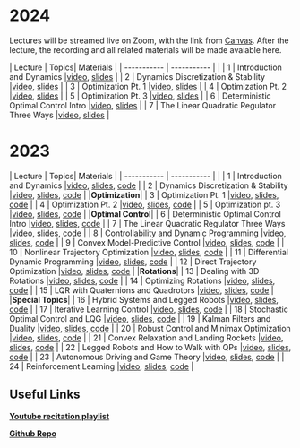 # 2024

Lectures will be streamed live on Zoom, with the link from [Canvas](https://canvas.cmu.edu/courses/39938). After the lecture, the recording and all related materials will be made avaiable here.

| Lecture     | Topics| Materials |
| ----------- | -----------         | | 
| 1     | Introduction and Dynamics      |[video](https://www.youtube.com/watch?v=Kj88Nory8ec), [slides](https://github.com/Optimal-Control-16-745/lecture-notebooks/tree/master/Lecture%201) |
| 2     | Dynamics Discretization & Stability      |[video](https://youtu.be/Ne6oUqjAT6o), [slides](https://github.com/Optimal-Control-16-745/lecture-notebooks/tree/master/Lecture%202) |
| 3     | Optimization Pt. 1      |[video](https://www.youtube.com/watch?v=FV8r2o0ZUiM), [slides](https://github.com/Optimal-Control-16-745/lecture-notebooks/tree/master/Lecture%203) |
| 4     | Optimization Pt. 2      |[video](https://www.youtube.com/watch?v=VPvpe75JHNQ), [slides](https://github.com/Optimal-Control-16-745/lecture-notebooks/tree/master/Lecture%204) |
| 5     | Optimization Pt. 3      |[video](https://www.youtube.com/watch?v=-f1pu8vsnYw), [slides](https://github.com/Optimal-Control-16-745/lecture-notebooks/tree/master/Lecture%205) |
| 6     | Deterministic Optimal Control Intro      |[video](https://www.youtube.com/watch?v=u9vNBi62HsI), [slides](https://github.com/Optimal-Control-16-745/lecture-notebooks/tree/master/Lecture%206) |
| 7     | The Linear Quadratic Regulator Three Ways      |[video](https://www.youtube.com/watch?v=LcLCE7KiEB8), [slides](https://github.com/Optimal-Control-16-745/lecture-notebooks/tree/master/Lecture%207) |


# 2023 

| Lecture     | Topics| Materials |
| ----------- | -----------         | | 
| 1     | Introduction and Dynamics      |[video](https://youtu.be/6rUdAOCNXAU?si=YeY1J_Qo8MD-uSep), [slides](https://github.com/Optimal-Control-16-745/lecture-notebooks-2023/blob/main/Lecture%201/Intro.pdf), [code](https://github.com/Optimal-Control-16-745/lecture-notebooks-2023/tree/main/Lecture%201) |
| 2     | Dynamics Discretization & Stability     |[video](https://youtu.be/GwinMLqsNuw?si=R-p1PJ_FrNwfl1H3), [slides](https://github.com/Optimal-Control-16-745/lecture-notebooks-2023/blob/main/Lecture%202/Lecture%202.pdf), [code](https://github.com/Optimal-Control-16-745/lecture-notebooks-2023/tree/main/Lecture%202) | 
|**Optimization**|
| 3     | Optimization Pt. 1     |[video](https://youtu.be/WQRaUCNCYwI?si=BJhQbsUZbEWYvubI), [slides](https://github.com/Optimal-Control-16-745/lecture-notebooks-2023/blob/main/Lecture%203/Lecture%203.pdf), [code](https://github.com/Optimal-Control-16-745/lecture-notebooks-2023/tree/main/Lecture%203) | 
| 4     | Optimization Pt. 2     |[video](https://youtu.be/0U8S6qIBvKM?si=NX4fSO0-oIwxOlAj), [slides](https://github.com/Optimal-Control-16-745/lecture-notebooks-2023/blob/main/Lecture%204/Lecture%204.pdf), [code](https://github.com/Optimal-Control-16-745/lecture-notebooks-2023/tree/main/Lecture%204) | 
| 5     | Optimization pt. 3     |[video](https://youtu.be/V9oHEF1OUHQ?si=PzZ4V_Y48jMS6hHP), [slides](https://github.com/Optimal-Control-16-745/lecture-notebooks-2023/blob/main/Lecture%205/Lecture%205.pdf), [code](https://github.com/Optimal-Control-16-745/lecture-notebooks-2023/tree/main/Lecture%205) | 
|**Optimal Control**|
| 6     | Deterministic Optimal Control Intro     |[video](https://youtu.be/U9zrNwMXktQ?si=r-GPCgq7NIX5bwBL), [slides](https://github.com/Optimal-Control-16-745/lecture-notebooks-2023/blob/main/Lecture%206/Lecture%206.pdf), [code](https://github.com/Optimal-Control-16-745/lecture-notebooks-2023/tree/main/Lecture%206) | 
| 7     | The Linear Quadratic Regulator Three Ways    |[video](https://youtu.be/yYmaNqA9_ZU?si=MY-U6_4HfhtBX3fb), [slides](https://github.com/Optimal-Control-16-745/lecture-notebooks-2023/blob/main/Lecture%207/Lecture%207.pdf), [code](https://github.com/Optimal-Control-16-745/lecture-notebooks-2023/tree/main/Lecture%207) | 
| 8     | Controllability and Dynamic Programming    |[video](https://youtu.be/WoGAwiMnCFA?si=wQFtTniN6-QlC_P-), [slides](https://github.com/Optimal-Control-16-745/lecture-notebooks-2023/blob/main/Lecture%208/Lecture%208.pdf), [code](https://github.com/Optimal-Control-16-745/lecture-notebooks-2023/tree/main/Lecture%208) | 
| 9     | Convex Model-Predictive Control    |[video](https://youtu.be/-5iWPI3BIkU?si=tRF-8LFNlDtca0tl), [slides](https://github.com/Optimal-Control-16-745/lecture-notebooks-2023/blob/main/Lecture%209/Lecture%209.pdf), [code](https://github.com/Optimal-Control-16-745/lecture-notebooks-2023/tree/main/Lecture%209) | 
| 10     | Nonlinear Trajectory Optimization     |[video](https://youtu.be/Wz5kwy1J8ZE?si=CB3dkjNadbzpXj0u), [slides](https://github.com/Optimal-Control-16-745/lecture-notebooks-2023/blob/main/Lecture%2010/Lecture%2010.pdf), [code](https://github.com/Optimal-Control-16-745/lecture-notebooks-2023/tree/main/Lecture%2010) | 
| 11     | Differential Dynamic Programming    |[video](https://youtu.be/hUf5YhSptLs?si=_uj_qYZNacnVxhFs), [slides](https://github.com/Optimal-Control-16-745/lecture-notebooks-2023/blob/main/Lecture%2011/Lecture%2011.pdf), [code](https://github.com/Optimal-Control-16-745/lecture-notebooks-2023/tree/main/Lecture%2011) | 
| 12     | Direct Trajectory Optimization    |[video](https://youtu.be/Oh4BfRX5ILg?si=oyGNnteoCkg4LeV3), [slides](https://github.com/Optimal-Control-16-745/lecture-notebooks-2023/blob/main/Lecture%2012/Lecture%2012.pdf), [code](https://github.com/Optimal-Control-16-745/lecture-notebooks-2023/tree/main/Lecture%2012) | 
|**Rotations**|
| 13     | Dealing with 3D Rotations    |[video](https://youtu.be/6iuN9l1bwm8?si=T9Y8VXZ0AYWHIiDe), [slides](https://github.com/Optimal-Control-16-745/lecture-notebooks-2023/blob/main/Lecture%2013/Lecture%2013.pdf), [code](https://github.com/Optimal-Control-16-745/lecture-notebooks-2023/tree/main/Lecture%2013) | 
| 14     | Optimizing Rotations    |[video](https://youtu.be/7t9HWMWBq70?si=SsNPUSlmQjIe7QAp), [slides](https://github.com/Optimal-Control-16-745/lecture-notebooks-2023/blob/main/Lecture%2014/Lecture%2014.pdf), [code](https://github.com/Optimal-Control-16-745/lecture-notebooks-2023/tree/main/Lecture%2014) | 
| 15     | LQR with Quaternions and Quadrotors    |[video](https://youtu.be/AxmE2uTPglg?si=3yci5Z8Dkhttcmsj), [slides](https://github.com/Optimal-Control-16-745/lecture-notebooks-2023/blob/main/Lecture%2015/Lecture%2015.pdf), [code](https://github.com/Optimal-Control-16-745/lecture-notebooks-2023/tree/main/Lecture%2015) | 
|**Special Topics**|
| 16     | Hybrid Systems and Legged Robots     |[video](https://youtu.be/3k2HXavhaY0?si=5VEvY7aWaGthtOvB), [slides](https://github.com/Optimal-Control-16-745/lecture-notebooks-2023/blob/main/Lecture%2016/Lecture%2016.pdf), [code](https://github.com/Optimal-Control-16-745/lecture-notebooks-2023/tree/main/Lecture%2016) | 
| 17     | Iterative Learning Control    |[video](https://youtu.be/JXZbrzJiUo4?si=uHAv-97zfqQWYM3u), [slides](https://github.com/Optimal-Control-16-745/lecture-notebooks-2023/blob/main/Lecture%2017/Lecture%2017.pdf), [code](https://github.com/Optimal-Control-16-745/lecture-notebooks-2023/tree/main/Lecture%2017) | 
| 18     | Stochastic Optimal Control and LQG     |[video](https://youtu.be/IEP8ZApmaPU?si=BacdAgQNXNPXcWag), [slides](https://github.com/Optimal-Control-16-745/lecture-notebooks-2023/blob/main/Lecture%2018/Lecture%2018.pdf), [code](https://github.com/Optimal-Control-16-745/lecture-notebooks-2023/tree/main/Lecture%2018) | 
| 19     | Kalman Filters and Duality    |[video](https://youtu.be/ZMciakM9YC0?si=gKvwoJbRiZ7fWYSD), [slides](https://github.com/Optimal-Control-16-745/lecture-notebooks-2023/blob/main/Lecture%2019/Lecture%2019.pdf), [code](https://github.com/Optimal-Control-16-745/lecture-notebooks-2023/tree/main/Lecture%2019) | 
| 20     | Robust Control and Minimax Optimization     |[video](https://youtu.be/GmIFVr-HXPs?si=U5aPyRYyeEd3JyuA), [slides](https://github.com/Optimal-Control-16-745/lecture-notebooks-2023/blob/main/Lecture%2020/Lecture%2020.pdf), [code](https://github.com/Optimal-Control-16-745/lecture-notebooks-2023/tree/main/Lecture%2020) | 
| 21     | Convex Relaxation and Landing Rockets     |[video](https://youtu.be/gwdcIxzp2N4?si=aDpUhNUEnTecaR-A), [slides](https://github.com/Optimal-Control-16-745/lecture-notebooks-2023/blob/main/Lecture%2021/Lecture%2021.pdf), [code](https://github.com/Optimal-Control-16-745/lecture-notebooks-2023/tree/main/Lecture%2021) | 
| 22     | Legged Robots and How to Walk with QPs    |[video](https://youtu.be/zI_dbgtVYqM?si=R8NR34sjzPpxJg-B), [slides](https://github.com/Optimal-Control-16-745/lecture-notebooks-2023/blob/main/Lecture%2022/Lecture%2022.pdf), [code](https://github.com/Optimal-Control-16-745/lecture-notebooks-2023/tree/main/Lecture%2022) | 
| 23     | Autonomous Driving and Game Theory    |[video](https://youtu.be/HfwZN9OFBO8?si=W2IjL58f08gY_WCy), [slides](https://github.com/Optimal-Control-16-745/lecture-notebooks-2023/blob/main/Lecture%2023/Lecture%2023.pdf), [code](https://github.com/Optimal-Control-16-745/lecture-notebooks-2023/tree/main/Lecture%2023) | 
| 24     | Reinforcement Learning    |[video](https://youtu.be/5wK1GXuYMZ0?si=o1w5e9h90BtvNqUr), [slides](https://github.com/Optimal-Control-16-745/lecture-notebooks-2023/blob/main/Lecture%2024/Lecture%2024.pdf), [code](https://github.com/Optimal-Control-16-745/lecture-notebooks-2023/tree/main/Lecture%2024) | 

## Useful Links

[**Youtube recitation playlist**](https://www.youtube.com/watch?v=6rUdAOCNXAU&list=PLZnJoM76RM6KugDT9sw5zhAmqKnGeoLRa)

[**Github Repo**](https://github.com/Optimal-Control-16-745/lecture-notebooks-2023)

